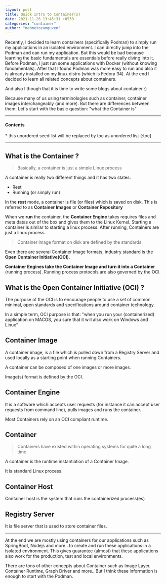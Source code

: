 ```yaml
---
layout: post
title: Quick Intro to Container(s)
date: 2021-11-26 13:45:31 +0530
categories: "container"
author: "mehmetozanguven"
---
```


Recently, I decided to learn containers (specifically Podman) to simply run my applications in an isolated environment. I can directly jump into the Podman and can run my application. But this would be bad because learning the basic fundamentals are essentials before really diving into it. Before Podman, I just run some applications with Docker (without knowing fundamentals). After that I found Podman was more easy to run and also it is already installed on my linux distro (which is Fedora 34). At the end I decided to learn all related concepts about containers.

And also I though that it is time to write some blogs about container :)

Because many of us using terminologies such as container, container images interchangeably (and more). But there are differences between them. Let's start with the basic question: "what the Container is"

<nav class="custom-table-of-contents">
<hr class="horizontal-line">
  <h4 class="table-of-contents-title">Contents</h4>
  * this unordered seed list will be replaced by toc as unordered list
  {:toc}
 <hr class="horizontal-line">
</nav>

## What is the Container ?

> Basically, a container is just a simple Linux process

A container is really two different things and it has two states:

- Rest
- Running (or simply run)

In the **rest** mode, a container is file (or files) which is saved on disk. This is referred to as **Container Images** or **Container Repository**

When we **run** the container, the **Container Engine** takes requires files and meta datas out of the box and gives them to the Linux Kernel. Starting a container is similar to starting a linux process. After running, Containers are just a linux process.

> Container image format on disk are defined by the standards.

Even there are several Container Image formats, industry standard is the **Open Container Initiative(OCI)**.

**Container Engines take the Container Image and turn it into a Container** (running process). Running process protocols are also governed by the OCI.

## What is the Open Container Initiative (OCI) ?

The purpose of the OCI is to encourage people to use a set of common minimal, open standards and specifications around container technology.

In a simple term, OCI purpose is that: "when you run your (containerized) application on MACOS, you sure that it will also work on Windows and Linux"

## Container Image

A container image, is a file which is pulled down from a Registry Server and used locally as a starting point when running Containers.

A container can be composed of one images or more images.

Image(s) format is defined by the OCI.

## Container Engine

It is a software which accepts user requests (for instance it can accept user requests from command line), pulls images and runs the container.

Most Containers rely on an OCI compliant runtime.

## Container

> Containers have existed within operating systems for quite a long time. 

A container is the runtime instantiation of a Container Image. 

It is standard Linux process.

## Container Host

Container host is the system that runs the containerized process(es)

## Registry Server

It is file server that is used to store container files.

---

At the end we are mostly using containers for our applications such as SpringBoot, Nodejs and more.. to create and run these applications in a isolated environment. This gives guarantee (almost) that these applications also work for the production, test and local environments.

There are tons of other concepts about Container such as Image Layer, Container Runtime, Graph Driver and more.. But I think these information is enough to start with the Podman.